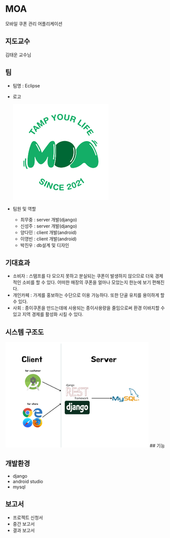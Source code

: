 # MOA
모바일 쿠폰 관리 어플리케이션

## 지도교수
김태운 교수님

## 팀
- 팀명 : Eclipse      
- 로고 
     
   <img src="/img/MOA_Logo.png" width="300" height="300">
- 팀원 및 역할 
  - 최무중 : server 개발(django) 
  - 신성주 : server 개발(django)
  - 양다민 : client 개발(android)
  - 이영빈 : client 개발(android)
  - 박진우 : db설계 및 디자인

## 기대효과
 - 소비자 : 스탬프를 다 모으지 못하고 분실되는 쿠폰이 발생하지 않으므로 더욱 경제적인 소비를 할 수 있다. 어떠한 매장의 쿠폰을 얼마나 모았는지 한눈에 보기 편해진다.
 - 개인카페 : 가게를 홍보하는 수단으로 이용 가능하다. 또한 단골 유치를 용이하게 할 수 있다.
 - 사회 : 종이쿠폰을 만드는데에 사용되는 종이사용량을 줄임으로써 환경 이바지할 수 있고 지역 경제를 활성화 시킬 수 있다.

## 시스템 구조도

   <img src="/img/system_structure.png" width="450" height="330">
## 기능

## 개발환경
- django
- android studio
- mysql

## 보고서 
- 프로젝트 신청서
- 중간 보고서
- 결과 보고서
